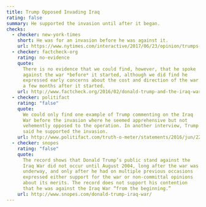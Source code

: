 ```yaml
---
title: Trump Opposed Invading Iraq
rating: false
summary: He supported the invasion until after it began.
checks:
  - checker: new-york-times
    short: He was for an invasion before he was against it.
    url: https://www.nytimes.com/interactive/2017/06/23/opinion/trumps-lies.html
  - checker: factcheck-org
    rating: no-evidence
    quote:
      There is no evidence that we could find, however, that he spoke
      against the war *before* it started, although we did find he
      expressed early concerns about the cost and direction of the war
      a few months after it started.
    url: http://www.factcheck.org/2016/02/donald-trump-and-the-iraq-war/
  - checker: politifact
    rating: "false"
    quote:
      We could only find one example of Trump commenting on the Iraq
      War before the invasion where he seemed apprehensive but not
      vehemently opposed to the operation. In another interview, Trump
      said he supported the invasion.
    url: http://www.politifact.com/truth-o-meter/statements/2016/jun/22/donald-trump/trump-still-wrong-his-claim-opposed-iraq-war-ahead/
  - checker: snopes
    rating: "false"
    quote:
      The record shows that Donald Trump’s public stand against the
      Iraq War did not occur until August 2004, long after the war was
      underway, and only after he had on multiple previous occasions
      expressed either support for the war or non-committal opinions
      about its merits. The record does not support his contention
      that he was against the Iraq War “from the beginning.”
    url: http://www.snopes.com/donald-trump-iraq-war/
---
```

